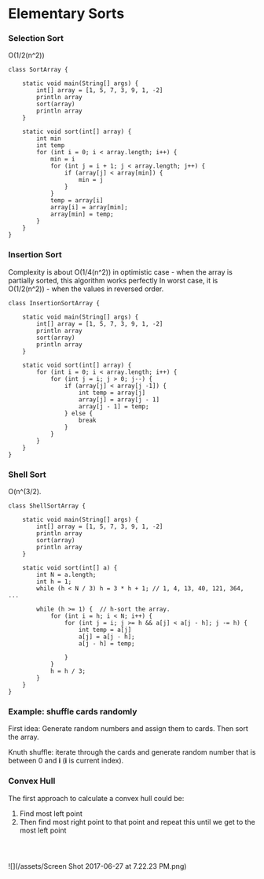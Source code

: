 # Elementary Sorts

### Selection Sort

O\(1/2\(n^2\)\)

```
class SortArray {

    static void main(String[] args) {
        int[] array = [1, 5, 7, 3, 9, 1, -2]
        println array
        sort(array)
        println array
    }

    static void sort(int[] array) {
        int min
        int temp
        for (int i = 0; i < array.length; i++) {
            min = i
            for (int j = i + 1; j < array.length; j++) {
                if (array[j] < array[min]) {
                    min = j
                }
            }
            temp = array[i]
            array[i] = array[min];
            array[min] = temp;
        }
    }
}
```

### Insertion Sort

Complexity is about O\(1/4\(n^2\)\) in optimistic case - when the array is partially sorted, this algorithm works perfectly In worst case, it is O\(1/2\(n^2\)\) - when the values in reversed order.

```
class InsertionSortArray {

    static void main(String[] args) {
        int[] array = [1, 5, 7, 3, 9, 1, -2]
        println array
        sort(array)
        println array
    }

    static void sort(int[] array) {
        for (int i = 0; i < array.length; i++) {
            for (int j = i; j > 0; j--) {
                if (array[j] < array[j -1]) {
                    int temp = array[j]
                    array[j] = array[j - 1]
                    array[j - 1] = temp;
                } else {
                    break
                }
            }
        }
    }
}
```

### Shell Sort

O\(n^\(3/2\).

```
class ShellSortArray {

    static void main(String[] args) {
        int[] array = [1, 5, 7, 3, 9, 1, -2]
        println array
        sort(array)
        println array
    }

    static void sort(int[] a) {
        int N = a.length;
        int h = 1;
        while (h < N / 3) h = 3 * h + 1; // 1, 4, 13, 40, 121, 364, ...

        while (h >= 1) {  // h-sort the array.
            for (int i = h; i < N; i++) {
                for (int j = i; j >= h && a[j] < a[j - h]; j -= h) {
                    int temp = a[j]
                    a[j] = a[j - h];
                    a[j - h] = temp;

                }
            }
            h = h / 3;
        }
    }
}
```

### Example: shuffle cards randomly

First idea: Generate random numbers and assign them to cards. Then sort the array.

Knuth shuffle: iterate through the cards and generate random number that is between 0 and **i** \(**i** is current index\).

### Convex Hull

The first approach to calculate a convex hull could be: 

1. Find most left point
2. Then find most right point to that point and repeat this until we get to the most left point

```

 
```



![](/assets/Screen Shot 2017-06-27 at 7.22.23 PM.png)

